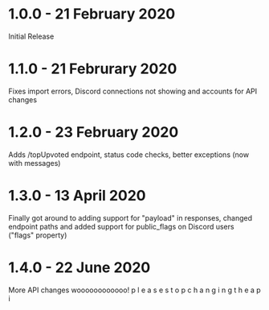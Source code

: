 1.0.0 - 21 February 2020
==========================

Initial Release

1.1.0 - 21 Februrary 2020
===========================

Fixes import errors, Discord connections not showing and accounts for API changes

1.2.0 - 23 February 2020
==========================

Adds /topUpvoted endpoint, status code checks, better exceptions (now with messages)

1.3.0 - 13 April 2020
==========================

Finally got around to adding support for "payload" in responses, changed endpoint paths
and added support for public_flags on Discord users ("flags" property)

1.4.0 - 22 June 2020
==========================

More API changes woooooooooooo!
p l e a s e     s t o p     c h a n g i n g     t h e     a p i
